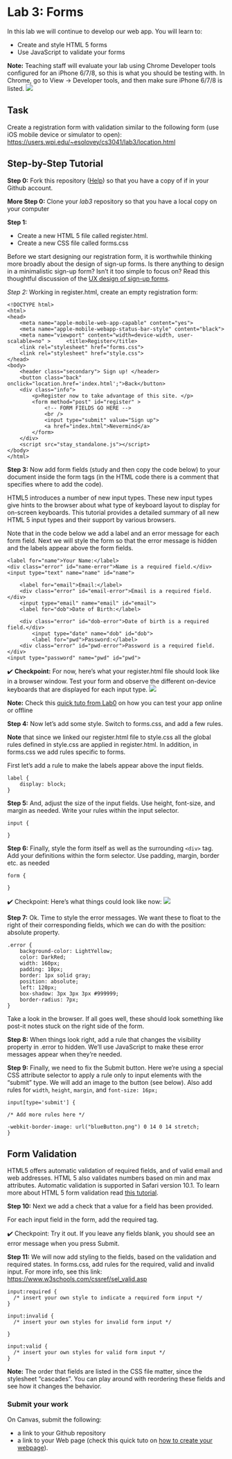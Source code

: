 
# Lab 3:  Forms

In this lab we will continue to develop our web app. You will learn to:

- Create and style HTML 5 forms
- Use JavaScript to validate your forms

**Note:** Teaching staff will evaluate your lab using Chrome Developer tools configured for an iPhone 6/7/8, so this is what you should be testing with. In Chrome, go to View -> Developer tools, and then make sure iPhone 6/7/8 is listed.
![](https://github.com/CS3041-D20/lab3/blob/master/img/image1.png)

## Task

Create a registration form with validation similar to the following form (use iOS mobile device or simulator to open):
https://users.wpi.edu/~esolovey/cs3041/lab3/location.html

## Step-by-Step Tutorial

**Step 0:** Fork this repository ([Help](https://help.github.com/en/github/getting-started-with-github/fork-a-repo)) so that you have a copy of if in your Github account. 

**More Step 0:** Clone your *lab3* repository so that you have a local copy on your computer

**Step 1:** 
- Create a new HTML 5 file called register.html. 
- Create a new CSS file called forms.css

Before we start designing our registration form, it is worthwhile thinking more broadly about the design of sign-up forms. Is there anything to design in a minimalistic sign-up form? Isn’t it too simple to focus on? Read this thoughtful discussion of the [UX design of sign-up forms](https://designmodo.com/ux-sign-up-form/).
 
*Step 2:* Working in register.html, create an empty registration form:
```
<!DOCTYPE html> 
<html>   
<head>     
	<meta name="apple-mobile-web-app-capable" content="yes">    
	<meta name="apple-mobile-webapp-status-bar-style" content="black">
	<meta name="viewport" content="width=device-width, user-scalable=no" >     <title>Register</title>     
	<link rel="stylesheet" href="forms.css">
	<link rel="stylesheet" href="style.css">
</head>   
<body> 	
	<header class="secondary"> Sign up! </header>     
	<button class="back" onclick="location.href='index.html';">Back</button>     
	<div class="info">     
		<p>Register now to take advantage of this site. </p>    
		<form method="post" id="register" >             
			<!-- FORM FIELDS GO HERE -->       
			<br />       
			<input type="submit" value="Sign up">       
			<a href="index.html">Nevermind</a>      
		</form>          
	</div> 
	<script src="stay_standalone.js"></script>         
</body> 
</html>
```
**Step 3:** Now add form fields (study and then copy the code below) to your document inside the form tags (in the HTML code there is a comment that specifies where to add the code). 

HTML5 introduces a number of new input types. These new input types give hints to the browser about what type of keyboard layout to display for on-screen keyboards. This tutorial provides a detailed summary of all new HTML 5 input types and their support by various browsers.

Note that in the code below we add a label and an error message for each form field. Next we will style  the form so that the error message is hidden and the labels appear above the form fields.

```
<label for="name">Your Name:</label>
<div class="error" id="name-error">Name is a required field.</div>
<input type="text" name="name" id="name">

	<label for="email">Email:</label>
	<div class="error" id="email-error">Email is a required field.</div>
	<input type="email" name="email" id="email">
	<label for="dob">Date of Birth:</label>

	<div class="error" id="dob-error">Date of birth is a required field.</div>
		<input type="date" name="dob" id="dob">  
		<label for="pwd">Password:</label>
	<div class="error" id="pwd-error">Password is a required field.</div>       
<input type="password" name="pwd" id="pwd">
```

✔️ **Checkpoint:** For now, here’s what your register.html file should look like in a browser window. 
Test your form and observe the different on-device keyboards that are displayed for each input type.
![](https://github.com/CS3041-D20/lab3/blob/master/img/image3.png) 

**Note:** Check this [quick tuto from Lab0](https://github.com/cs3041-hci-D20/lab0#4-create-your-gh-pages-branch) on how you can test your app online or offline

**Step 4:** Now let’s add some style. Switch to forms.css, and add a few rules. 

**Note** that since we linked our register.html file to style.css all the global rules defined in style.css are applied in register.html. In addition, in forms.css we add rules specific to forms.

First let’s add a rule to make the labels appear above the input fields.
```
label {
	display: block;
}
```
**Step 5:** And, adjust the size of the input fields. Use height, font-size, and margin as needed. Write your rules within the input selector.
```
input {

}
```
**Step 6:** Finally, style the form itself as well as the surrounding `<div>` tag. Add your definitions within the form selector. Use padding, margin, border etc. as needed
```
form {

} 
```

✔️ Checkpoint: Here’s what things could look like now: 
![](https://github.com/CS3041-D20/lab3/blob/master/img/image2.png)

**Step 7:** Ok. Time to style the error messages. We want these to float to the right of their corresponding fields, which we can do with the position: absolute property.
```
.error {
	background-color: LightYellow;
	color: DarkRed;
	width: 160px;
	padding: 10px;
	border: 1px solid gray;
	position: absolute;
	left: 120px;
	box-shadow: 3px 3px 3px #999999;
	border-radius: 7px;
}
```
Take a look in the browser. If all goes well, these should look something like post-it notes stuck on the right side of the form. 

**Step 8:** When things look right, add a rule that changes the visibility property in .error to hidden. We’ll use JavaScript to make these error messages appear when they’re needed.

**Step 9:** Finally, we need to fix the Submit button. Here we’re using a special CSS attribute selector to apply a rule only to input elements with the “submit” type.  We will add an image to the button (see below). Also add rules for `width`, `height`, `margin`, and `font-size: 16px;`
```
input[type='submit'] {
	
/* Add more rules here */
	
-webkit-border-image: url("blueButton.png") 0 14 0 14 stretch;
} 
```

## Form Validation

HTML5 offers automatic validation of required fields, and of valid email and web addresses. HTML 5 also validates numbers based on min and max attributes. Automatic validation is supported in Safari version 10.1. To learn more about HTML 5 form validation read [this tutorial](http://diveintohtml5.info/forms.html).

**Step 10:** Next we add a check that a value for a field has been provided.

For each input field in the form, add the required tag.

✔️ Checkpoint: Try it out. If you leave any fields blank, you should see an error message when you press Submit.  

**Step 11:** We will now add styling to the fields, based on the validation and required states. In forms.css, add rules for the required, valid and invalid input. For more info, see this link: https://www.w3schools.com/cssref/sel_valid.asp
```
input:required {
  /* insert your own style to indicate a required form input */
}

input:invalid {
  /* insert your own styles for invalid form input */
 
}

input:valid {
  /* insert your own styles for valid form input */
}
```
**Note:** The order that fields are listed in the CSS file matter, since the stylesheet “cascades”. You can play around with reordering these fields and see how it changes the behavior.

### Submit your work
On Canvas, submit the following: 
- a link to your Github repository
- a link to your Web page (check this quick tuto on [how to create your webpage](https://github.com/cs3041-hci-D20/lab0#4-create-your-gh-pages-branch)).
